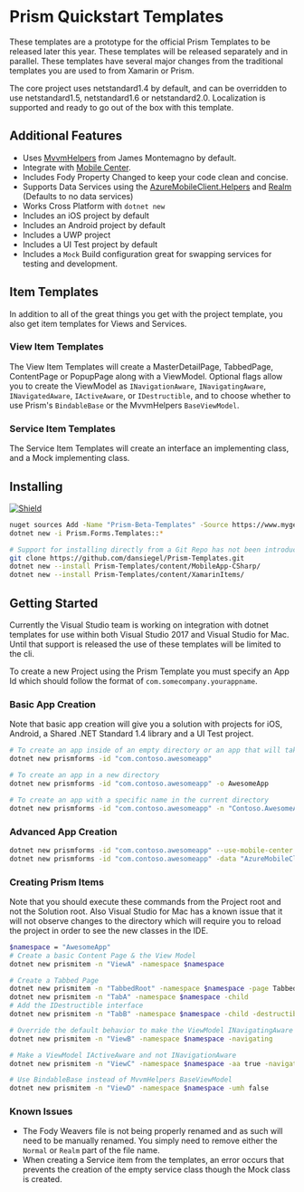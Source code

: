 # Prism Quickstart Templates

These templates are a prototype for the official Prism Templates to be released later this year. These templates will be released separately and in parallel. These templates have several major changes from the traditional templates you are used to from Xamarin or Prism.

The core project uses netstandard1.4 by default, and can be overridden to use netstandard1.5, netstandard1.6 or netstandard2.0. Localization is supported and ready to go out of the box with this template.

## Additional Features

- Uses [MvvmHelpers](https://github.com/jamesmontemagno/mvvm-helpers) from James Montemagno by default.
- Integrate with [Mobile Center](https://mobile.azure.com).
- Includes Fody Property Changed to keep your code clean and concise.
- Supports Data Services using the [AzureMobileClient.Helpers](https://github.com/dansiegel/AzureMobileClient.Helpers) and [Realm](https://github.com/realm/realm-dotnet) (Defaults to no data services)
- Works Cross Platform with `dotnet new`
- Includes an iOS project by default
- Includes an Android project by default
- Includes a UWP project
- Includes a UI Test project by default
- Includes a `Mock` Build configuration great for swapping services for testing and development.

## Item Templates

In addition to all of the great things you get with the project template, you also get item templates for Views and Services.

### View Item Templates

The View Item Templates will create a MasterDetailPage, TabbedPage, ContentPage or PopupPage along with a ViewModel. Optional flags allow you to create the ViewModel as `INavigationAware`, `INavigatingAware`, `INavigatedAware`, `IActiveAware`, or `IDestructible`, and to choose whether to use Prism's `BindableBase` or the MvvmHelpers `BaseViewModel`.

### Service Item Templates

The Service Item Templates will create an interface an implementing class, and a Mock implementing class.

## Installing

[![Shield]][MyGetPage]

```bash
nuget sources Add -Name "Prism-Beta-Templates" -Source https://www.myget.org/F/dansiegel-templates/api/v3/index.json
dotnet new -i Prism.Forms.Templates::*
```

```bash
# Support for installing directly from a Git Repo has not been introduced and as such it must be done locally
git clone https://github.com/dansiegel/Prism-Templates.git
dotnet new --install Prism-Templates/content/MobileApp-CSharp/
dotnet new --install Prism-Templates/content/XamarinItems/
```

## Getting Started

Currently the Visual Studio team is working on integration with dotnet templates for use within both Visual Studio 2017 and Visual Studio for Mac. Until that support is released the use of these templates will be limited to the cli.

To create a new Project using the Prism Template you must specify an App Id which should follow the format of `com.somecompany.yourappname`.

### Basic App Creation

Note that basic app creation will give you a solution with projects for iOS, Android, a Shared .NET Standard 1.4 library and a UI Test project.

```bash
# To create an app inside of an empty directory or an app that will take the name of the parent directory
dotnet new prismforms -id "com.contoso.awesomeapp"

# To create an app in a new directory
dotnet new prismforms -id "com.contoso.awesomeapp" -o AwesomeApp

# To create an app with a specific name in the current directory
dotnet new prismforms -id "com.contoso.awesomeapp" -n "Contoso.AwesomeApp"
```

### Advanced App Creation

```bash
dotnet new prismforms -id "com.contoso.awesomeapp" --use-mobile-center true -ios-secret "{your iOS secret}" -android-secret "{your Android secret}"
dotnet new prismforms -id "com.contoso.awesomeapp" -data "AzureMobileClient" -framework "netstandard1.5" -client-id "your Authentication Client Id"
```

### Creating Prism Items

Note that you should execute these commands from the Project root and not the Solution root. Also Visual Studio for Mac has a known issue that it will not observe changes to the directory which will require you to reload the project in order to see the new classes in the IDE.

```bash
$namespace = "AwesomeApp"
# Create a basic Content Page & the View Model
dotnet new prismitem -n "ViewA" -namespace $namespace

# Create a Tabbed Page
dotnet new prismitem -n "TabbedRoot" -namespace $namespace -page TabbedPage
dotnet new prismitem -n "TabA" -namespace $namespace -child
# Add the IDestructible interface
dotnet new prismitem -n "TabB" -namespace $namespace -child -destructible

# Override the default behavior to make the ViewModel INavigatingAware instead of INavigationAware
dotnet new prismitem -n "ViewB" -namespace $namespace -navigating

# Make a ViewModel IActiveAware and not INavigationAware
dotnet new prismitem -n "ViewC" -namespace $namespace -aa true -navigation false

# Use BindableBase instead of MvvmHelpers BaseViewModel
dotnet new prismitem -n "ViewD" -namespace $namespace -umh false
```

### Known Issues

- The Fody Weavers file is not being properly renamed and as such will need to be manually renamed. You simply need to remove either the `Normal` or `Realm` part of the file name.
- When creating a Service item from the templates, an error occurs that prevents the creation of the empty service class though the Mock class is created.

[Shield]: https://img.shields.io/myget/dansiegel-templates/vpre/Prism.Forms.Templates.svg
[MyGetPage]: https://www.myget.org/feed/dansiegel-templates/package/nuget/Prism.Forms.Templates